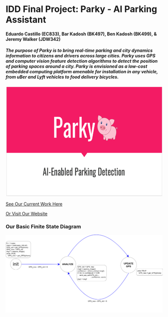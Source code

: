 # IDD Final Project: Parky - AI Parking Assistant



#### Eduardo Castillo (EC833), Bar Kadosh (BK497), Ben Kadosh (BK499), & Jeremy Walker (JDW342)

##### The purpose of Parky is to bring real-time parking and city dynamics information to citizens and drivers across large cities. Parky uses GPS and computer vision feature detection algorithms to detect the position of parking spaces around a city. Parky is envisioned as a low-cost embedded computing platform amenable for installation in any vehicle, from uBer and Lyft vehicles to food delivery bicycles.

<p align="center">
  <img src="Parky_Intro.png" width="500" height="350">
</p>


[See Our Current Work Here](https://github.com/jwalker34/Interactive-Lab-Hub/blob/master/Parky/Parky_Presentation.pptx)

[Or Visit Our Website](http://parky.tech)


### Our Basic Finite State Diagram
![Our Basic Finite State Diagram](fsm.png)
